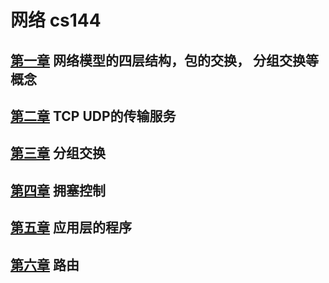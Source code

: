 # 网络 cs144

## [第一章](chapter1.md) 网络模型的四层结构，包的交换， 分组交换等概念

## [第二章](chapter2.md)  TCP UDP的传输服务

## [第三章](chapter3.md) 分组交换

## [第四章](chapter4.md)  拥塞控制

## [第五章](chapter5.md)  应用层的程序

## [第六章](chapter6.md)  路由
